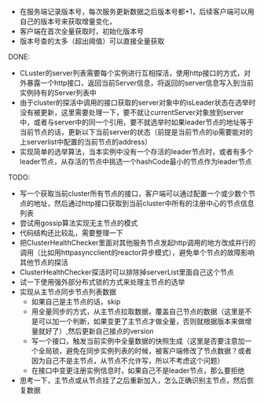 * 在服务端记录版本号，每次服务更新数据之后版本号都+1，后续客户端可以用自己的版本号来获取增量变化，
* 客户端在首次全量获取时，初始化版本号
* 版本号查的太多（超出阈值）可以直接全量获取

DONE:
* CLuster的server列表需要每个实例进行互相探活，使用http接口的方式，对外暴露一个http接口，返回当前Server信息，将返回的server信息写入到当前实例持有的Server列表中
* 由于cluster的探活中调用的接口获取的server对象中的isLeader状态在选举时没有被更新，这里需要处理一下，要不就让currentServer对象放到server中，或者与server中的同一个引用，要不就选举时如果leader节点的地址等于当前节点的话，更新以下当前server的状态（前提是当前节点的ip需要能对的上serverlist中配置的当前节点的address）
* 实现简单的选举算法，当本实例中没有一个存活的leader节点时，或者有多个leader节点，从存活的节点中挑选一个hashCode最小的节点作为leader节点


TODO:
* 写一个获取当前cluster所有节点的接口，客户端可以通过配置一个或少数个节点的地址，然后通过http接口获取到当前cluster中所有的注册中心的节点信息列表
* 尝试用gossip算法实现无主节点的模式
* 代码结构还比较乱，需要整理一下
* 把ClusterHealthChecker里面对其他服务节点发起http调用的地方改成并行的调用（比如用httpasyncclient的reactor异步模式），避免单个节点的故障影响其他节点的探活
* ClusterHealthChecker探活时可以排除掉serverList里面自己这个节点
* 试一下使用强外部分布式锁的方式来处理主节点的选举
* 实现从主节点同步节点列表数据
  * 如果自己是主节点的话，skip
  * 用全量同步的方式，从主节点拉取数据，覆盖自己节点的数据（这里是不是可以加一个判断，如果变更了主节点才做全量，否则就根据版本来做增量就好了）,然后更新自己接点的version
  * 写一个接口，触发当前实例中全量数据的快照生成（这里是否要注意加一个全局锁，避免在同步实例列表的时候，被客户端修改了节点数据？或者因为自己不是主节点，从节点不允许写，所以不考虑这个问题）
  * 在接口中变更注册实例信息时，如果自己不是leader节点，那么要拒绝
* 思考一下，主节点或从节点挂了之后重新加入，怎么正确识别主节点，然后恢复数据